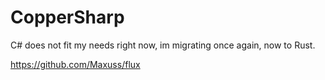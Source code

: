 # CopperSharp

C# does not fit my needs right now, im migrating once again, now to Rust.

https://github.com/Maxuss/flux
